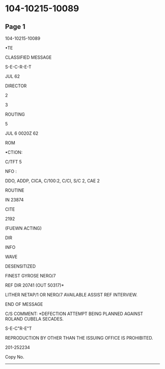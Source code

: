 # 104-10215-10089

## Page 1

104-10215-10089

•TE

CLASSIFIED MESSAGE

S-E-C-R-E-T

JUL 62

DIRECTOR

2

3

ROUTING

5

JUL 6 0020Z 62

ROM

•CTION:

C/TFT 5

NFO :

DDO, ADDP, CICA, C/100:2, C/CI, S/C 2, CAE 2

ROUTINE

IN 23874

CITE

2192

(FUEWN ACTING)

DIR

INFO

WAVE

DESENSITIZED

FINEST GYROSE NERO/7

REF DIR 20741 (OUT 50317)*

LITHER NETAP/1 OR NERO/7 AVAILABLE ASSIST REF INTERVIEW.

END OF MESSAGE

C/S COMMENT: *DEFECTION ATTEMPT BEING PLANNED AGAINST ROLAND CUBELA SECADES.

S-E-C"R-E"T

REPRODUCTION BY OTHER THAN THE ISSUING OFFICE IS PROHIBITED.

201-252234

Copy No.

---


